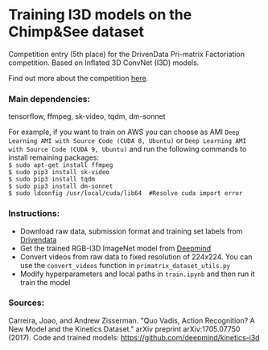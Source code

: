 # Training I3D models on the Chimp&See dataset

Competition entry (5th place) for the DrivenData Pri-matrix Factoriation competition. Based on Inflated 3D ConvNet (I3D) models.

Find out more about the competition [here](https://www.drivendata.org/competitions/49/deep-learning-camera-trap-animals/).


### Main dependencies:
tensorflow, ffmpeg, sk-video, tqdm, dm-sonnet  
  
For example, if you want to train on AWS you can choose as AMI `Deep Learning AMI with Source Code (CUDA 8, Ubuntu)` or `Deep Learning AMI with Source Code (CUDA 9, Ubuntu)` and run the following commands to install remaining packages:  
`$ sudo apt-get install ffmpeg`  
`$ sudo pip3 install sk-video`  
`$ sudo pip3 install tqdm`  
`$ sudo pip3 install dm-sonnet`  
`$ sudo ldconfig /usr/local/cuda/lib64  #Resolve cuda import error`

### Instructions:
- Download raw data, submission format and training set labels from [Drivendata](https://www.drivendata.org/competitions/49/deep-learning-camera-trap-animals/data/)
- Get the trained RGB-I3D ImageNet model from [Deepmind](https://github.com/deepmind/kinetics-i3d)
- Convert videos from raw data to fixed resolution of 224x224. You can use the `convert_videos` function in `primatrix_dataset_utils.py`
- Modify hyperparameters and local paths in `train.ipynb` and then run it train the model

### Sources:
Carreira, Joao, and Andrew Zisserman. "Quo Vadis, Action Recognition? A New Model and the Kinetics Dataset." arXiv preprint arXiv:1705.07750 (2017). Code and trained models: https://github.com/deepmind/kinetics-i3d
